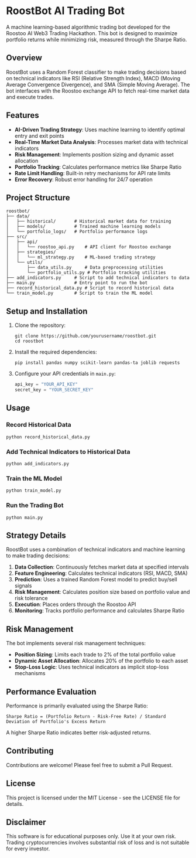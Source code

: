 # RoostBot AI Trading Bot

A machine learning-based algorithmic trading bot developed for the Roostoo AI Web3 Trading Hackathon. This bot is designed to maximize portfolio returns while minimizing risk, measured through the Sharpe Ratio.

## Overview

RoostBot uses a Random Forest classifier to make trading decisions based on technical indicators like RSI (Relative Strength Index), MACD (Moving Average Convergence Divergence), and SMA (Simple Moving Average). The bot interfaces with the Roostoo exchange API to fetch real-time market data and execute trades.

## Features

- **AI-Driven Trading Strategy**: Uses machine learning to identify optimal entry and exit points
- **Real-Time Market Data Analysis**: Processes market data with technical indicators
- **Risk Management**: Implements position sizing and dynamic asset allocation
- **Portfolio Tracking**: Calculates performance metrics like Sharpe Ratio
- **Rate Limit Handling**: Built-in retry mechanisms for API rate limits
- **Error Recovery**: Robust error handling for 24/7 operation

## Project Structure

```
roostbot/
├── data/
│   ├── historical/       # Historical market data for training
│   ├── models/           # Trained machine learning models
│   └── portfolio_logs/   # Portfolio performance logs
├── src/
│   ├── api/
│   │   └── roostoo_api.py    # API client for Roostoo exchange
│   ├── strategies/
│   │   └── ml_strategy.py    # ML-based trading strategy
│   └── utils/
│       ├── data_utils.py     # Data preprocessing utilities
│       └── portfolio_utils.py # Portfolio tracking utilities
├── add_indicators.py     # Script to add technical indicators to data
├── main.py               # Entry point to run the bot
├── record_historical_data.py # Script to record historical data
└── train_model.py        # Script to train the ML model
```

## Setup and Installation

1. Clone the repository:
   ```
   git clone https://github.com/yourusername/roostbot.git
   cd roostbot
   ```

2. Install the required dependencies:
   ```
   pip install pandas numpy scikit-learn pandas-ta joblib requests
   ```

3. Configure your API credentials in `main.py`:
   ```python
   api_key = "YOUR_API_KEY"
   secret_key = "YOUR_SECRET_KEY"
   ```

## Usage

### Record Historical Data

```
python record_historical_data.py
```

### Add Technical Indicators to Historical Data

```
python add_indicators.py
```

### Train the ML Model

```
python train_model.py
```

### Run the Trading Bot

```
python main.py
```

## Strategy Details

RoostBot uses a combination of technical indicators and machine learning to make trading decisions:

1. **Data Collection**: Continuously fetches market data at specified intervals
2. **Feature Engineering**: Calculates technical indicators (RSI, MACD, SMA)
3. **Prediction**: Uses a trained Random Forest model to predict buy/sell signals
4. **Risk Management**: Calculates position size based on portfolio value and risk tolerance
5. **Execution**: Places orders through the Roostoo API
6. **Monitoring**: Tracks portfolio performance and calculates Sharpe Ratio

## Risk Management

The bot implements several risk management techniques:

- **Position Sizing**: Limits each trade to 2% of the total portfolio value
- **Dynamic Asset Allocation**: Allocates 20% of the portfolio to each asset
- **Stop-Loss Logic**: Uses technical indicators as implicit stop-loss mechanisms

## Performance Evaluation

Performance is primarily evaluated using the Sharpe Ratio:

```
Sharpe Ratio = (Portfolio Return - Risk-Free Rate) / Standard Deviation of Portfolio's Excess Return
```

A higher Sharpe Ratio indicates better risk-adjusted returns.

## Contributing

Contributions are welcome! Please feel free to submit a Pull Request.

## License

This project is licensed under the MIT License - see the LICENSE file for details.

## Disclaimer

This software is for educational purposes only. Use it at your own risk. Trading cryptocurrencies involves substantial risk of loss and is not suitable for every investor.